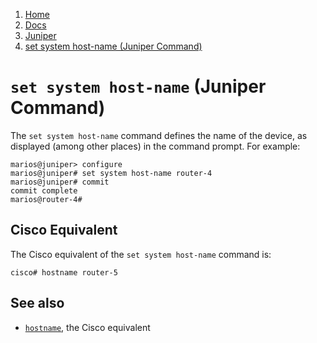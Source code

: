 <!-- -
Title: set system host-name (Juniper Command)
Description: Notes on the 'set system host-name' command on Juniper devices
Author: Marios Zindilis
First Published: 2014-01-05
- -->

<ol class="breadcrumb" itemprop="breadcrumb">
	<li><a href="/">Home</a></li>
	<li><a href="/docs/">Docs</a></li>
	<li><a href="/docs/juniper/">Juniper</a></li>
	<li><a href="/docs/juniper/set-system-host-name.html">set system host-name (Juniper Command)</a></li>
</ol>

`set system host-name` (Juniper Command)
========================================

The `set system host-name` command defines the name of the device, as 
displayed (among other places) in the command prompt. For example:

    marios@juniper> configure
    marios@juniper# set system host-name router-4
    marios@juniper# commit
    commit complete
    marios@router-4#

Cisco Equivalent
----------------

The Cisco equivalent of the `set system host-name` command is: 

    cisco# hostname router-5

See also
--------

*    [`hostname`](/docs/cisco/hostname.html), the Cisco equivalent
